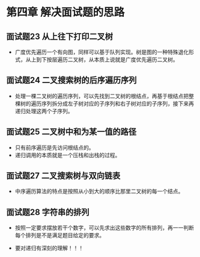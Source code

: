 # 第四章  解决面试题的思路

## 面试题23  从上往下打印二叉树

- 广度优先遍历一个有向图，同样可以基于队列实现。树是图的一种特殊退化形式，从上到下按层遍历二叉树，从本质上说就是广度优先遍历二叉树。

## 面试题24  二叉搜索树的后序遍历序列

- 处理一棵二叉树的遍历序列，可以先找到二叉树的根结点，再基于根结点把整棵树的遍历序列拆分成左子树对应的子序列和右子树对应的子序列，接下来再递归处理这两个子序列。

## 面试题25  二叉树中和为某一值的路径

- 只有前序遍历是先访问根结点的。
- 递归调用的本质就是一个压栈和出栈的过程。

## 面试题27  二叉搜索树与双向链表

- 中序遍历算法的特点是按照从小到大的顺序比那里二叉树的每一个结点。

## 面试题28  字符串的排列

- 按照一定要求摆放若干个数字，可以先求出这些数字的所有排列，再一一判断每个排列是不是满足题目给定的要求。

- 要对递归有深刻的理解！！！